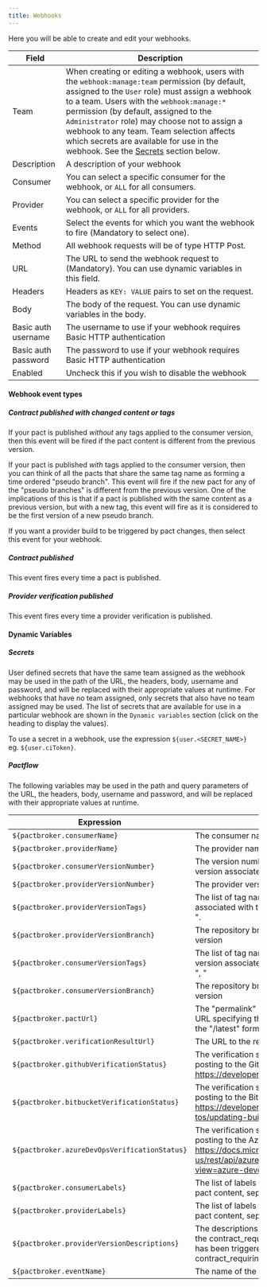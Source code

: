 ```yaml
---
title: Webhooks
---
```


Here you will be able to create and edit your webhooks.

| Field | Description |
| ----- | ----------- |
| Team |  When creating or editing a webhook, users with the `webhook:manage:team` permission (by default, assigned to the `User` role) must assign a webhook to a team. Users with the `webhook:manage:*` permission (by default, assigned to the `Administrator` role) may choose not to assign a webhook to any team. Team selection affects which secrets are available for use in the webhook. See the [Secrets](#secrets) section below. |
| Description | A description of your webhook |
| Consumer | You can select a specific consumer for the webhook, or `ALL` for all consumers.  |
| Provider | You can select a specific provider for the webhook, or `ALL` for all providers. |
| Events | Select the events for which you want the webhook to fire (Mandatory to select one). |
| Method | All webhook requests will be of type HTTP Post. |
| URL | The URL to send the webhook request to (Mandatory). You can use dynamic variables in this field. |
| Headers | Headers as `KEY: VALUE` pairs to set on the request. |
| Body | The body of the request. You can use dynamic variables in the body. |
| Basic auth username | The username to use if your webhook requires Basic HTTP authentication |
| Basic auth password | The password to use if your webhook requires Basic HTTP authentication |
| Enabled | Uncheck this if you wish to disable the webhook |

#### Webhook event types

##### Contract published with changed content or tags

If your pact is published _without_ any tags applied to the consumer version, then this event will be fired if the pact content is different from the previous version.

If your pact is published _with_ tags applied to the consumer version, then you can think of all the pacts that share the same tag name as forming a time ordered "pseudo branch". This event will fire if the new pact for any of the "pseudo branches" is different from the previous version. One of the implications of this is that if a pact is published with the same content as a previous version, but with a new tag, this event will fire as it is considered to be the first version of a new pseudo branch.

If you want a provider build to be triggered by pact changes, then select this event for your webhook.

##### Contract published

This event fires every time a pact is published.

##### Provider verification published

This event fires every time a provider verification is published.

#### Dynamic Variables

##### Secrets

User defined secrets that have the same team assigned as the webhook may be used in the path of the URL, the headers, body, username and password, and will be replaced with their appropriate values at runtime. For webhooks that have no team assigned, only secrets that also have no team assigned may be used. The list of secrets that are available for use in a particular webhook are shown in the `Dynamic variables` section (click on the heading to display the values).

To use a secret in a webhook, use the expression `${user.<SECRET_NAME>}` eg. ``${user.ciToken}``. 

##### Pactflow

The following variables may be used in the path and query parameters of the URL, the headers, body, username and password, and will be replaced with their appropriate values at runtime.

| Expression | Description |
| ---------- | ----------- |
| `${pactbroker.consumerName}` | The consumer name |
| `${pactbroker.providerName}` | The provider name |
| `${pactbroker.consumerVersionNumber}` | The version number of the most recent consumer version associated with the pact content. |
| `${pactbroker.providerVersionNumber}` | The provider version number for the verification result |
| `${pactbroker.providerVersionTags}` | The list of tag names for the provider version associated with the verification result, separated by ", ". |
| `${pactbroker.providerVersionBranch}` | The repository branch associated with the provider version |
| `${pactbroker.consumerVersionTags}` | The list of tag names for the most recent consumer version associated with the pact content, separated by ", " |
| `${pactbroker.consumerVersionBranch}` | The repository branch associated with the consumer version |
| `${pactbroker.pactUrl}` | The "permalink" URL to the newly published pact (the URL specifying the consumer version URL, rather than the "/latest" format. |
| `${pactbroker.verificationResultUrl}` | The URL to the relevant verification result. |
| `${pactbroker.githubVerificationStatus}` | The verification status using the correct keywords for posting to the Github commit status API. See https://developer.github.com/v3/repos/statuses. |
| `${pactbroker.bitbucketVerificationStatus}` | The verification status using the correct keywords for posting to the Bitbucket commit status API. See https://developer.atlassian.com/server/bitbucket/how-tos/updating-build-status-for-commits/. |
| `${pactbroker.azureDevOpsVerificationStatus}` | The verification status using the correct keywords for posting to the Azure DevOps GitStatusState API. See https://docs.microsoft.com/en-us/rest/api/azure/devops/git/statuses/create?view=azure-devops-rest-6.0 |
| `${pactbroker.consumerLabels}` | The list of labels for the consumer associated with the pact content, separated by ", ". |
| `${pactbroker.providerLabels}` | The list of labels for the provider associated with the pact content, separated by ", ". |
| `${pactbroker.providerVersionDescriptions}`| The descriptions of the provider version(s) for which the contract_requiring_verification_published webhook has been triggered. Only populated for the contract_requiring_verification_published event. |
| `${pactbroker.eventName}` | The name of the event that triggered the webhook |
